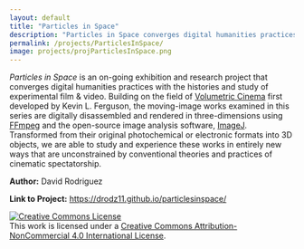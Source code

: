 ```yaml
---
layout: default
title: "Particles in Space"
description: "Particles in Space converges digital humanities practices with the histories and study of experimental film & video"
permalink: /projects/ParticlesInSpace/
image: projects/projParticlesInSpace.png
---
```


*Particles in Space* is an on-going exhibition and research project that converges digital humanities practices with the histories and study of experimental film & video. Building on the field of <a href="https://dhdebates.gc.cuny.edu/read/untitled-f2acf72c-a469-49d8-be35-67f9ac1e3a60/section/a214af4f-2d31-4967-8686-738987c02ddf" target="_blank">Volumetric Cinema</a> first developed by Kevin L. Ferguson, the moving-image works examined in this series are digitally disassembled and rendered in three-dimensions using <a href="https://ffmpeg.org/" target="_blank">FFmpeg</a> and the open-source image analysis software, <a href="https://imagej.net/Welcome" target="_blank">ImageJ</a>. Transformed from their original photochemical or electronic formats into 3D objects, we are able to study and experience these works in entirely new ways that are unconstrained by conventional theories and practices of cinematic spectatorship.

**Author:** David Rodriguez

**Link to Project:** <a href="https://drodz11.github.io/particlesinspace/" target="_blank">https://drodz11.github.io/particlesinspace/</a>

<a rel="license" href="http://creativecommons.org/licenses/by-nc/4.0/"><img alt="Creative Commons License" style="border-width:0" src="https://i.creativecommons.org/l/by-nc/4.0/88x31.png" /></a><br />This work is licensed under a <a rel="license" href="http://creativecommons.org/licenses/by-nc/4.0/">Creative Commons Attribution-NonCommercial 4.0 International License</a>.
